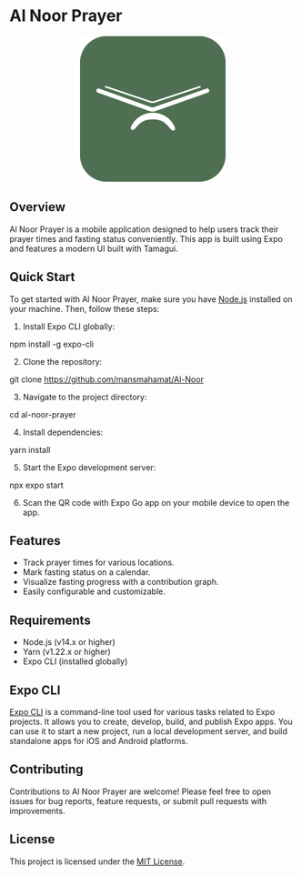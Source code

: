 # Al Noor Prayer


<p align="center">
  <img src="./assets/icon.png" alt="Tamagui Icon"/>
</p>



## Overview

Al Noor Prayer is a mobile application designed to help users track their prayer times and fasting status conveniently. This app is built using Expo and features a modern UI built with Tamagui.

## Quick Start

To get started with Al Noor Prayer, make sure you have [Node.js](https://nodejs.org/) installed on your machine. Then, follow these steps:

1. Install Expo CLI globally:

npm install -g expo-cli

2. Clone the repository:

git clone https://github.com/mansmahamat/Al-Noor

3. Navigate to the project directory:

cd al-noor-prayer

4. Install dependencies:

yarn install

5. Start the Expo development server:

npx expo start

6. Scan the QR code with Expo Go app on your mobile device to open the app.

## Features

- Track prayer times for various locations.
- Mark fasting status on a calendar.
- Visualize fasting progress with a contribution graph.
- Easily configurable and customizable.

## Requirements

- Node.js (v14.x or higher)
- Yarn (v1.22.x or higher)
- Expo CLI (installed globally)

## Expo CLI

[Expo CLI](https://docs.expo.dev/workflow/expo-cli/) is a command-line tool used for various tasks related to Expo projects. It allows you to create, develop, build, and publish Expo apps. You can use it to start a new project, run a local development server, and build standalone apps for iOS and Android platforms.


## Contributing

Contributions to Al Noor Prayer are welcome! Please feel free to open issues for bug reports, feature requests, or submit pull requests with improvements.

## License

This project is licensed under the [MIT License](LICENSE).
